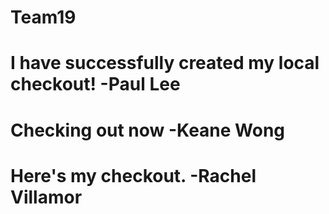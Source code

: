 # Team19
# I have successfully created my local checkout! -Paul Lee

# Checking out now -Keane Wong

# Here's my checkout. -Rachel Villamor
